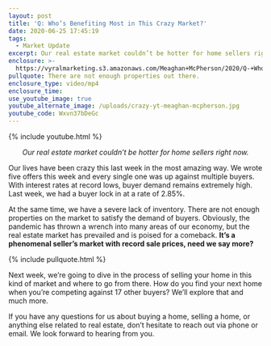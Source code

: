 ```yaml
---
layout: post
title: 'Q: Who’s Benefiting Most in This Crazy Market?'
date: 2020-06-25 17:45:19
tags:
  - Market Update
excerpt: Our real estate market couldn’t be hotter for home sellers right now.
enclosure: >-
  https://vyralmarketing.s3.amazonaws.com/Meaghan+McPherson/2020/Q-+Whos+Benefiting+Most+in+This+Crazy+Market_.mp4
pullquote: There are not enough properties out there.
enclosure_type: video/mp4
enclosure_time:
use_youtube_image: true
youtube_alternate_image: /uploads/crazy-yt-meaghan-mcpherson.jpg
youtube_code: Wxvn37bDeGc
---
```


{% include youtube.html %}

<p style="text-align:center"><em>Our real estate market couldn’t be hotter for home sellers right now.</em></p>

Our lives have been crazy this last week in the most amazing way. We wrote five offers this week and every single one was up against multiple buyers. With interest rates at record lows, buyer demand remains extremely high. Last week, we had a buyer lock in at a rate of 2.85%.&nbsp;

At the same time, we have a severe lack of inventory. There are not enough properties on the market to satisfy the demand of buyers. Obviously, the pandemic has thrown a wrench into many areas of our economy, but the real estate market has prevailed and is poised for a comeback. **It’s a phenomenal seller’s market with record sale prices, need we say more?**

{% include pullquote.html %}

Next week, we’re going to dive in the process of selling your home in this kind of market and where to go from there. How do you find your next home when you’re competing against 17 other buyers? We’ll explore that and much more.

If you have any questions for us about buying a home, selling a home, or anything else related to real estate, don’t hesitate to reach out via phone or email. We look forward to hearing from you.
